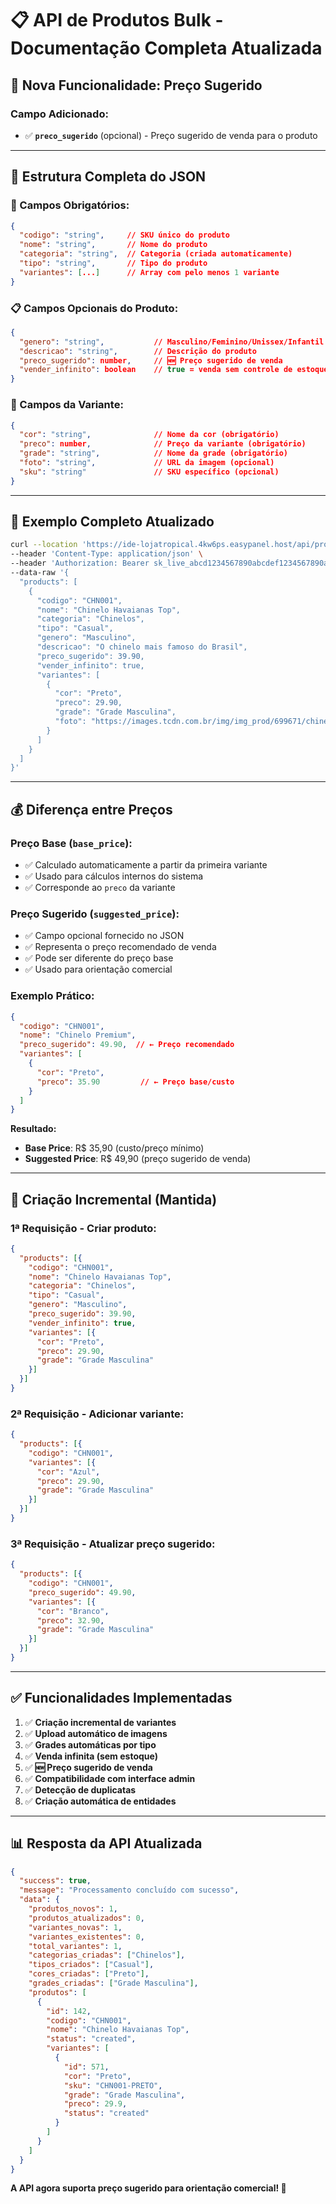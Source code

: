 # 📋 API de Produtos Bulk - Documentação Completa Atualizada

## 🎯 **Nova Funcionalidade: Preço Sugerido**

### **Campo Adicionado:**
- ✅ **`preco_sugerido`** (opcional) - Preço sugerido de venda para o produto

---

## 📝 **Estrutura Completa do JSON**

### **🔑 Campos Obrigatórios:**
```json
{
  "codigo": "string",     // SKU único do produto
  "nome": "string",       // Nome do produto  
  "categoria": "string",  // Categoria (criada automaticamente)
  "tipo": "string",       // Tipo do produto
  "variantes": [...]      // Array com pelo menos 1 variante
}
```

### **📋 Campos Opcionais do Produto:**
```json
{
  "genero": "string",           // Masculino/Feminino/Unissex/Infantil
  "descricao": "string",        // Descrição do produto
  "preco_sugerido": number,     // 🆕 Preço sugerido de venda
  "vender_infinito": boolean    // true = venda sem controle de estoque
}
```

### **🎨 Campos da Variante:**
```json
{
  "cor": "string",              // Nome da cor (obrigatório)
  "preco": number,              // Preço da variante (obrigatório) 
  "grade": "string",            // Nome da grade (obrigatório)
  "foto": "string",             // URL da imagem (opcional)
  "sku": "string"               // SKU específico (opcional)
}
```

---

## 🔗 **Exemplo Completo Atualizado**

```bash
curl --location 'https://ide-lojatropical.4kw6ps.easypanel.host/api/products/bulk' \
--header 'Content-Type: application/json' \
--header 'Authorization: Bearer sk_live_abcd1234567890abcdef1234567890abcdef12' \
--data-raw '{
  "products": [
    {
      "codigo": "CHN001",
      "nome": "Chinelo Havaianas Top",
      "categoria": "Chinelos", 
      "tipo": "Casual",
      "genero": "Masculino",
      "descricao": "O chinelo mais famoso do Brasil",
      "preco_sugerido": 39.90,
      "vender_infinito": true,
      "variantes": [
        {
          "cor": "Preto",
          "preco": 29.90,
          "grade": "Grade Masculina",
          "foto": "https://images.tcdn.com.br/img/img_prod/699671/chinelo_havaianas_top_masculino_preto_24851_1_da2ff112816d222cd40bc1e93a37953a_20250313182035.jpg"
        }
      ]
    }
  ]
}'
```

---

## 💰 **Diferença entre Preços**

### **Preço Base (`base_price`):**
- ✅ Calculado automaticamente a partir da primeira variante
- ✅ Usado para cálculos internos do sistema
- ✅ Corresponde ao `preco` da variante

### **Preço Sugerido (`suggested_price`):**
- ✅ Campo opcional fornecido no JSON
- ✅ Representa o preço recomendado de venda
- ✅ Pode ser diferente do preço base
- ✅ Usado para orientação comercial

### **Exemplo Prático:**
```json
{
  "codigo": "CHN001",
  "nome": "Chinelo Premium",
  "preco_sugerido": 49.90,  // ← Preço recomendado
  "variantes": [
    {
      "cor": "Preto",
      "preco": 35.90         // ← Preço base/custo
    }
  ]
}
```

**Resultado:**
- **Base Price**: R$ 35,90 (custo/preço mínimo)
- **Suggested Price**: R$ 49,90 (preço sugerido de venda)

---

## 🔄 **Criação Incremental (Mantida)**

### **1ª Requisição - Criar produto:**
```json
{
  "products": [{
    "codigo": "CHN001",
    "nome": "Chinelo Havaianas Top",
    "categoria": "Chinelos",
    "tipo": "Casual",
    "genero": "Masculino",
    "preco_sugerido": 39.90,
    "vender_infinito": true,
    "variantes": [{
      "cor": "Preto",
      "preco": 29.90,
      "grade": "Grade Masculina"
    }]
  }]
}
```

### **2ª Requisição - Adicionar variante:**
```json
{
  "products": [{
    "codigo": "CHN001",
    "variantes": [{
      "cor": "Azul",
      "preco": 29.90,
      "grade": "Grade Masculina"
    }]
  }]
}
```

### **3ª Requisição - Atualizar preço sugerido:**
```json
{
  "products": [{
    "codigo": "CHN001",
    "preco_sugerido": 49.90,
    "variantes": [{
      "cor": "Branco",
      "preco": 32.90,
      "grade": "Grade Masculina"
    }]
  }]
}
```

---

## ✅ **Funcionalidades Implementadas**

1. ✅ **Criação incremental de variantes**
2. ✅ **Upload automático de imagens**
3. ✅ **Grades automáticas por tipo**
4. ✅ **Venda infinita (sem estoque)**
5. ✅ **🆕 Preço sugerido de venda**
6. ✅ **Compatibilidade com interface admin**
7. ✅ **Detecção de duplicatas**
8. ✅ **Criação automática de entidades**

---

## 📊 **Resposta da API Atualizada**

```json
{
  "success": true,
  "message": "Processamento concluído com sucesso",
  "data": {
    "produtos_novos": 1,
    "produtos_atualizados": 0,
    "variantes_novas": 1,
    "variantes_existentes": 0,
    "total_variantes": 1,
    "categorias_criadas": ["Chinelos"],
    "tipos_criados": ["Casual"],
    "cores_criadas": ["Preto"],
    "grades_criadas": ["Grade Masculina"],
    "produtos": [
      {
        "id": 142,
        "codigo": "CHN001",
        "nome": "Chinelo Havaianas Top",
        "status": "created",
        "variantes": [
          {
            "id": 571,
            "cor": "Preto",
            "sku": "CHN001-PRETO",
            "grade": "Grade Masculina",
            "preco": 29.9,
            "status": "created"
          }
        ]
      }
    ]
  }
}
```

**A API agora suporta preço sugerido para orientação comercial! 🚀**

